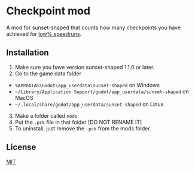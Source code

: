# Checkpoint mod

A mod for sunset-shaped that counts how many checkpoints you have achieved for [low% speedruns](https://www.speedrun.com/sunset-shaped/full_game#Checkpoint_Low). 

## Installation

1. Make sure you have version sunset-shaped 1.1.0 or later.
2. Go to the game data folder
- `%APPDATA%\Godot\app_userdata\sunset-shaped` on Windows
- `~/Library/Application Support/godot/app_userdata/sunset-shaped` on MacOS
- `~/.local/share/godot/app_userdata/sunset-shaped` on Linux
3. Make a folder called `mods`
4. Put the `.pck` file in that folder [DO NOT RENAME IT]
5. To uninstall, just remove the `.pck` from the mods folder.

## License
[MIT](https://choosealicense.com/licenses/mit/)
